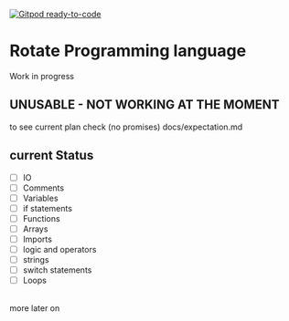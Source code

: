 [![Gitpod ready-to-code](https://img.shields.io/badge/Gitpod-ready--to--code-blue?logo=gitpod)](https://gitpod.io/#https://github.com/Airbus5717/rotate)

# Rotate Programming language

 Work in progress 
 
 ## UNUSABLE -  NOT WORKING AT THE MOMENT
 
 to see current plan check (no promises) docs/expectation.md




## current Status

- [ ] IO 
- [ ] Comments
- [ ] Variables
- [ ] if statements
- [ ] Functions
- [ ] Arrays
- [ ] Imports
- [ ] logic and operators
- [ ] strings
- [ ] switch statements
- [ ] Loops 
<br>
more later on
